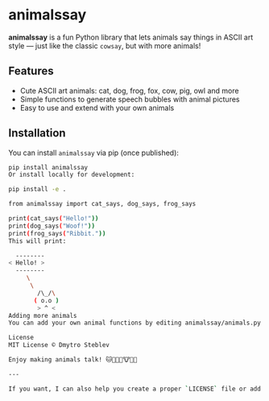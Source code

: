# animalssay

**animalssay** is a fun Python library that lets animals say things in ASCII art style — just like the classic `cowsay`, but with more animals!

## Features

- Cute ASCII art animals: cat, dog, frog, fox, cow, pig, owl and more
- Simple functions to generate speech bubbles with animal pictures  
- Easy to use and extend with your own animals  

## Installation

You can install `animalssay` via pip (once published):

```bash
pip install animalssay
Or install locally for development:

pip install -e .

from animalssay import cat_says, dog_says, frog_says

print(cat_says("Hello!"))
print(dog_says("Woof!"))
print(frog_says("Ribbit."))
This will print:

  --------
< Hello! >
  --------
     \
      \
        /\_/\
       ( o.o )
        > ^ <
Adding more animals
You can add your own animal functions by editing animalssay/animals.py and updating __init__.py.

License
MIT License © Dmytro Steblev

Enjoy making animals talk! 🐱🐶🦊🐸🐮🐷🦉

---

If you want, I can also help you create a proper `LICENSE` file or add more sections like contribution guidelines!